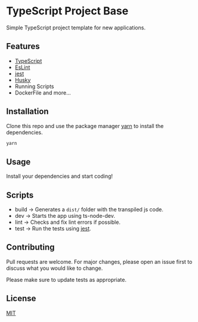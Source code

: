 # TypeScript Project Base

Simple TypeScript project template for new applications.

## Features

- [TypeScript](https://www.typescriptlang.org/)
- [EsLint](https://eslint.org/)
- [jest](https://jestjs.io/)
- [Husky](https://www.npmjs.com/package/husky)
- Running Scripts
- DockerFile and more...

## Installation

Clone this repo and use the package manager [yarn](https://yarnpkg.com/) to install the dependencies.

```bash
yarn
```

## Usage

Install your dependencies and start coding!

## Scripts

- build -> Generates a `dist/` folder with the transpiled js code.
- dev   -> Starts the app using ts-node-dev.
- lint  -> Checks and fix lint errors if possible.
- test  -> Run the tests using [jest](https://jestjs.io/).

## Contributing
Pull requests are welcome. For major changes, please open an issue first to discuss what you would like to change.

Please make sure to update tests as appropriate.

## License
[MIT](https://choosealicense.com/licenses/mit/)
